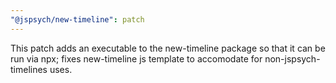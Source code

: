 ```yaml
---
"@jspsych/new-timeline": patch
---
```


This patch adds an executable to the new-timeline package so that it can be run via npx; fixes new-timeline js template to accomodate for non-jspsych-timelines uses.
